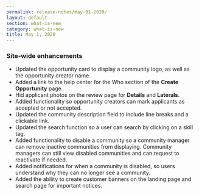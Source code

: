 ```yaml
---
permalink: release-notes/may-01-2020/
layout: default
section: what-is-new
category: what-is-new
title: May 1, 2020
---
```


### Site-wide enhancements

- Updated the opportunity card to display a community logo, as well as the opportunity creator name.
- Added a link to the help center for the Who section of the **Create Opportunity** page.
- Hid applicant photos on the review page for **Details** and **Laterals**.
- Added functionality so opportunity creators can mark applicants as accepted or not accepted.
- Updated the community description field to include line breaks and a clickable link.
- Updated the search function so a user can search by clicking on a skill tag.
- Added functionality to disable a community so a community manager can remove inactive communities from displaying. Community managers can still view disabled communities and can request to reactivate if needed.
- Added notifications for when a community is disabled, so users understand why they can no longer see a community.
- Added the ability to create customer banners on the landing page and search page for important notices.
